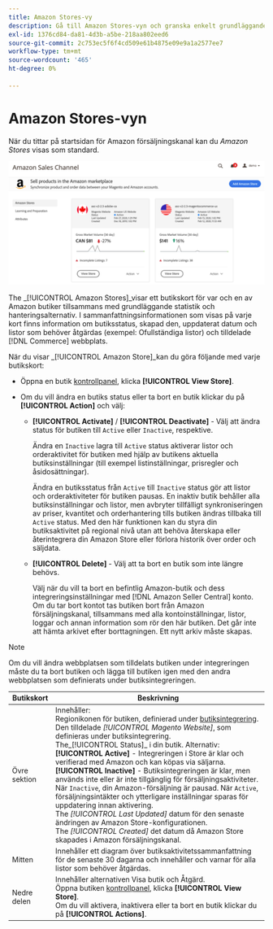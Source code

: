 ```yaml
---
title: Amazon Stores-vy
description: Gå till Amazon Stores-vyn och granska enkelt grundläggande statistik för alla Amazon-butiker samt olika alternativ för åtkomsthantering.
exl-id: 1376cd84-da81-4d3b-a5be-218aa802eed6
source-git-commit: 2c753ec5f6f4cd509e61b4875e09e9a1a2577ee7
workflow-type: tm+mt
source-wordcount: '465'
ht-degree: 0%

---
```


# Amazon Stores-vyn

När du tittar på startsidan för Amazon försäljningskanal kan du _Amazon Stores_ visas som standard.

![Amazon Stores-vyn](assets/amazon-sales-channel-home-tabs.png)

The _[!UICONTROL Amazon Stores]_visar ett butikskort för var och en av Amazon butiker tillsammans med grundläggande statistik och hanteringsalternativ. I sammanfattningsinformationen som visas på varje kort finns information om butiksstatus, skapad den, uppdaterat datum och listor som behöver åtgärdas (exempel: Ofullständiga listor) och tilldelade [!DNL Commerce] webbplats.

När du visar _[!UICONTROL Amazon Store]_kan du göra följande med varje butikskort:

- Öppna en butik [kontrollpanel](./amazon-store-dashboard.md), klicka **[!UICONTROL View Store]**.

- Om du vill ändra en butiks status eller ta bort en butik klickar du på **[!UICONTROL Action]** och välj:

   - **[!UICONTROL Activate]** / **[!UICONTROL Deactivate]** - Välj att ändra status för butiken till `Active` eller `Inactive`, respektive.

      Ändra en `Inactive` lagra till `Active` status aktiverar listor och orderaktivitet för butiken med hjälp av butikens aktuella butiksinställningar (till exempel listinställningar, prisregler och åsidosättningar).

      Ändra en butiksstatus från `Active` till `Inactive` status gör att listor och orderaktiviteter för butiken pausas. En inaktiv butik behåller alla butiksinställningar och listor, men avbryter tillfälligt synkroniseringen av priser, kvantitet och orderhantering tills butiken ändras tillbaka till `Active` status. Med den här funktionen kan du styra din butiksaktivitet på regional nivå utan att behöva återskapa eller återintegrera din Amazon Store eller förlora historik över order och säljdata.

   - **[!UICONTROL Delete]** - Välj att ta bort en butik som inte längre behövs.

      Välj när du vill ta bort en befintlig Amazon-butik och dess integreringsinställningar med [!DNL Amazon Seller Central] konto. Om du tar bort kontot tas butiken bort från Amazon försäljningskanal, tillsammans med alla kontoinställningar, listor, loggar och annan information som rör den här butiken. Det går inte att hämta arkivet efter borttagningen. Ett nytt arkiv måste skapas.

>[!NOTE]
>Om du vill ändra webbplatsen som tilldelats butiken under integreringen måste du ta bort butiken och lägga till butiken igen med den andra webbplatsen som definierats under butiksintegreringen.

| Butikskort | Beskrivning |
|--- |--- |
| Övre sektion | Innehåller: <br>Regionikonen för butiken, definierad under [butiksintegrering](./store-integration.md).<br> Den tilldelade _[!UICONTROL Magento Website]_, som definieras under butiksintegrering.<br>The_[!UICONTROL Status]_ i din butik. Alternativ: **[!UICONTROL Active]** - Integreringen i Store är klar och verifierad med Amazon och kan köpas via säljarna. **[!UICONTROL Inactive]** - Butiksintegreringen är klar, men används inte eller är inte tillgänglig för försäljningsaktiviteter. När `Inactive`, din Amazon-försäljning är pausad. När `Active`, försäljningsintäkter och ytterligare inställningar sparas för uppdatering innan aktivering.<br>The *[!UICONTROL Last Updated]* datum för den senaste ändringen av Amazon Store-konfigurationen.<br>The *[!UICONTROL Created]* det datum då Amazon Store skapades i Amazon försäljningskanal. |
| Mitten | Innehåller ett diagram över butiksaktivitetssammanfattning för de senaste 30 dagarna och innehåller och varnar för alla listor som behöver åtgärdas. |
| Nedre delen | Innehåller alternativen Visa butik och Åtgärd.<br>Öppna butiken [kontrollpanel](./amazon-store-dashboard.md), klicka **[!UICONTROL View Store]**.<br>Om du vill aktivera, inaktivera eller ta bort en butik klickar du på **[!UICONTROL Actions]**. |
